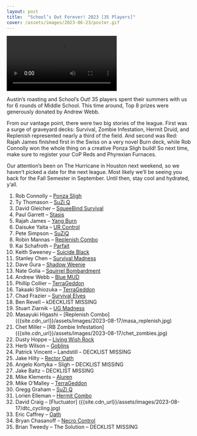 ```yaml
---
layout: post
title:  "School’s Out Forever! 2023 [35 Players]"
cover: /assets/images/2023-06-23/poster.gif
---
```


![]({{site.cdn_url}}/assets/images/2023-08-17/school_2023.mov)

Austin’s roasting and School’s Out! 35 players spent their summers with us
for 6 rounds of Middle School. This time around, Top 8 prizes were generously
donated by Andrew Webb.

From our vantage point, there were two big stories of the league. First was a
surge of graveyard decks: Survival, Zombie Infestation, Hermit Druid, and
Replenish represented nearly a third of the field. And second was Red: Rajah
James finished first in the Swiss on a very novel Burn deck, while Rob Connolly
won the whole thing on a creative Ponza Sligh build! So next time, make sure to
register your CoP Reds and Phyrexian Furnaces.

Our attention’s been on The Hurricane in Houston next weekend, so we
haven’t picked a date for the next league. Most likely we’ll be seeing you
back for the Fall Semester in September. Until then, stay cool and hydrated,
y’all.


1.	Rob Connolly – [Ponza Sligh]({{site.cdn_url}}/assets/images/2023-08-17/rob_sligh.jpg)
2.	Ty Thomason – [SuZi Q]({{site.cdn_url}}/assets/images/2023-08-17/ty_suziq.jpg)
3.	David Gleicher – [SqueeBind
Survival]({{site.cdn_url}}/assets/images/2023-08-17/dg_squeebind.jpg)
4.	Paul Garrett – [Stasis]({{site.cdn_url}}/assets/images/2023-08-17/paul_stasis.jpg)
5.	Rajah James – [Yang Burn]({{site.cdn_url}}/assets/images/2023-08-17/rajah_burn.jpg)
6.	Daisuke Yaita – [UR Control]({{site.cdn_url}}/assets/images/2023-08-17/daisuke_ur.jpg)
7.	Pete Simpson – [SuZiQ]({{site.cdn_url}}/assets/images/2023-08-17/pete_suziq.jpg)
8.	Robin Mannas – [Replenish
Combo]({{site.cdn_url}}/assets/images/2023-08-17/robin_replenish.jpg)
9.	Kai Schafroth – [Parfait]({{site.cdn_url}}/assets/images/2023-08-17/kai_parfait.jpg)
10.	Keith Sweeney – [Suicide
Black]({{site.cdn_url}}/assets/images/2023-08-17/keith_suicide.jpg)
11.	Stanley Chen – [Survival
Madness]({{site.cdn_url}}/assets/images/2023-08-17/stanley_madness.jpg)
12.	Dave Gura – [Shadow Weenie]({{site.cdn_url}}/assets/images/2023-08-17/dave_shadow.jpg)
13.	Nate Golia – [Squirrel
Bombardment]({{site.cdn_url}}/assets/images/2023-08-17/nate_squirrel.jpg)
14.	Andrew Webb – [Blue MUD]({{site.cdn_url}}/assets/images/2023-08-17/webb_mud.jpg)
15.	Phillip Collier –
[TerraGeddon]({{site.cdn_url}}/assets/images/2023-08-17/collier_terrageddon.jpg)
16.	Takaaki Shiozuka –
[TerraGeddon]({{site.cdn_url}}/assets/images/2023-08-17/tak_terrageddon.jpg)
17.	Chad Frazier – [Survival
Elves]({{site.cdn_url}}/assets/images/2023-08-17/chad_elves.jpg)
18.	Ben Revell – kDECKLIST MISSING
19.	Stuart Ziarnik – [UG
Madness]({{site.cdn_url}}/assets/images/2023-08-17/stu_madness.jpg)
20.	Masayuki Higashi – [Replenish Combo]
({{site.cdn_url}}/assets/images/2023-08-17/masa_replenish.jpg)
21.	Chet Miller – [RB Zombie Infestation]
({{site.cdn_url}}/assets/images/2023-08-17/chet_zombies.jpg)
22.	Dusty Hoppe – [Living Wish
Rock]({{site.cdn_url}}/assets/images/2023-08-17/dusty_rock.jpg)
23.	Herb Wilson – [Goblins]({{site.cdn_url}}/assets/images/2023-08-17/herb_goblins.jpg)
24.	Patrick Vincent – Landstill – DECKLIST MISSING
25.	Jake Hilty – [Rector Oath]({{site.cdn_url}}/assets/images/2023-08-17/jake_oath.jpg)
26.	Angelo Kortyka – Sligh – DECKLIST MISSING
27.	Jake Baltz – DECKLIST MISSING
28.	Mike Klements – [Aluren]({{site.cdn_url}}/assets/images/2023-08-17/mike_aluren.jpg)
29.	Mike O’Malley –
[TerraGeddon]({{site.cdn_url}}/assets/images/2023-08-17/mike_geddon.jpg)
30.	Gregg Graham – [SuZi Q]({{site.cdn_url}}/assets/images/2023-08-17/gregg_suziq.jpg)
31.	Lorien Elleman – [Hermit
Combo]({{site.cdn_url}}/assets/images/2023-08-17/lorien_hermit.jpg)
32.	David Craig – [Fluctuator] ({{site.cdn_url}}/assets/images/2023-08-17/dtc_cycling.jpg)
33.	Eric Caffrey – [Oath]({{site.cdn_url}}/assets/images/2023-08-17/eric_oath.jpg)
34.	Bryan Chasanoff – [Necro
Control]({{site.cdn_url}}/assets/images/2023-08-17/inverted_black.jpg)
35.	Brian Tweedy – The Solution – DECKLIST MISSING

